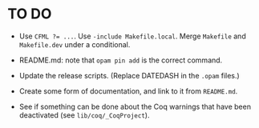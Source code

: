 # TO DO

* Use `CFML ?= ...`.
  Use `-include Makefile.local`.
  Merge `Makefile` and `Makefile.dev` under a conditional.

* README.md: note that `opam pin add` is the correct command.

* Update the release scripts. (Replace DATEDASH in the `.opam` files.)

* Create some form of documentation, and link to it from `README.md`.

* See if something can be done about the Coq warnings that have been
  deactivated (see `lib/coq/_CoqProject`).

